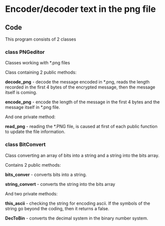 # Encoder/decoder text in the png file

## Code 
This program consists of 2 classes

### class PNGeditor
Classes working with *.png files

Class containing 2 public methods:

**decode_png** - decode the message encoded in *.png, reads the length recorded in the first 4 bytes of the encrypted message, then the message itself is coming.

**encode_png** - encode the length of the message in the first 4 bytes and the message itself in *.png file.

And one private method:

**read_png** - reading the *.PNG file, is caused at first of each public function to update the file information.

### class BitConvert
Class converting an array of bits into a string and a string into the bits array.

Contains 2 public methods:

**bits_conver** - converts bits into a string.

**string_convert** - converts the string into the bits array

And two private methods:

**this_ascii** - checking the string for encoding ascii. If the symbols of the string go beyond the coding, then it returns a false.

**DecToBin** - converts the decimal system in the binary number system.